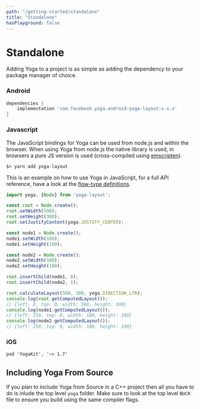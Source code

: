 ```yaml
---
path: "/getting-started/standalone"
title: "Standalone"
hasPlayground: false
---
```


# Standalone

Adding Yoga to a project is as simple as adding the dependency to your package manager of choice.

### Android

```groovy
dependencies {
	implementation 'com.facebook.yoga.android:yoga-layout:x.x.x'
}
```

### Javascript

The JavaScript bindings for Yoga can be used from node.js and within the browser.
When using Yoga from node.js the native library is used, in browsers a pure JS
version is used (cross-compiled using [emscripten](http://kripken.github.io/emscripten-site/)).

```
$> yarn add yoga-layout
```

This is an example on how to use Yoga in JavaScript, for a full API reference,
have a look at the [flow-type definitions](https://github.com/facebook/yoga/blob/master/javascript/sources/entry-common.js#L123).

```js
import yoga, {Node} from 'yoga-layout';

const root = Node.create();
root.setWidth(500);
root.setHeight(300);
root.setJustifyContent(yoga.JUSTIFY_CENTER);

const node1 = Node.create();
node1.setWidth(100);
node1.setHeight(100);

const node2 = Node.create();
node2.setWidth(100);
node2.setHeight(100);

root.insertChild(node1, 0);
root.insertChild(node2, 1);

root.calculateLayout(500, 300, yoga.DIRECTION_LTR);
console.log(root.getComputedLayout());
// {left: 0, top: 0, width: 500, height: 300}
console.log(node1.getComputedLayout());
// {left: 150, top: 0, width: 100, height: 100}
console.log(node2.getComputedLayout());
// {left: 250, top: 0, width: 100, height: 100}
```

### iOS

```
pod 'YogaKit', '~> 1.7'
```

## Including Yoga From Source

If you plan to include Yoga from Source in a C++ project then all you have to do is inlude
the top level `yoga` folder. Make sure to look at the top level `BUCK` file to ensure you build
using the same compiler flags.
